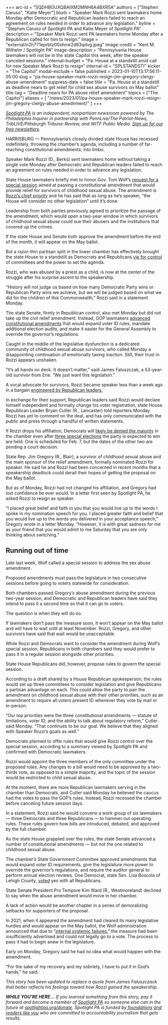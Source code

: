 +++
arc-id = "SQDHBOUXQBAIXM2MNH6A4BXR5A"
authors = ["Stephen Caruso", "Katie Meyer"]
blurb = "Speaker Mark Rozzi sent lawmakers home Monday after Democratic and Republican leaders failed to reach an agreement on rules needed in order to advance any legislation."
byline = "Stephen Caruso of Spotlight PA and Katie Meyer of Spotlight PA"
description = "Speaker Mark Rozzi sent PA lawmakers home Monday after a Republican called for him to resign."
image = "external/n2h771eprbtz00xhnw2d63qdvg.jpeg"
image-credit = "Kent M. Wilhelm / Spotlight PA"
image-description = "Pennsylvania House lawmakers will not be in the state Capitol this week, after the speaker canceled sessions."
internal-budget = "Pa. House at a standstill amid call for new Speaker Mark Rozzi to resign"
internal-id = "SPLSTANDSTI"
kicker = "The Capitol"
modal-exclude = false
published = 2023-01-10T13:17:56.11-05:00
slug = "pa-house-speaker-mark-rozzi-resign-jim-gregory-clergy-abuse-amendment"
suppress-date = false
title = "Pa. House at a standstill as deadline nears to get relief for child sex abuse survivors on May ballot"
title-tag = "Deadline nears for PA abuse relief amendment"
topics = ["The Capitol"]
aliases = [
"/news/2023/01/pa-house-speaker-mark-rozzi-resign-jim-gregory-clergy-abuse-amednment/"
]
+++

<a href="https://www.spotlightpa.org/"><i>Spotlight PA</i></a><i> is an independent, nonpartisan newsroom powered by The Philadelphia Inquirer in partnership with PennLive/The Patriot-News, TribLIVE/Pittsburgh Tribune-Review, and WITF Public Media. </i><a href="https://www.spotlightpa.org/newsletters"><i>Sign up for our free newsletters</i></a><i>.</i>

HARRISBURG — Pennsylvania’s closely divided state House has recessed indefinitely, throwing the chamber’s agenda, including a number of far-reaching constitutional amendments, into limbo.

Speaker Mark Rozzi (D., Berks) sent lawmakers home without taking a single vote Monday after Democratic and Republican leaders failed to reach an agreement on rules needed in order to advance any legislation.

State House lawmakers briefly met to honor Gov. Tom Wolf’s <a href="https://www.spotlightpa.org/news/2023/01/pa-legislature-tom-wolf-mark-rozzi-clergy-abuse-special-session/">request for a special session</a> aimed at passing a constitutional amendment that would provide relief for survivors of childhood sexual abuse. The amendment is <a href="https://www.spotlightpa.org/news/2023/01/pa-legislature-house-speaker-mark-rozzi-clergy-abuse-profile/">Rozzi’s chief priority</a> and he has said that as long as he’s speaker, “the House will consider no other legislation” until it’s done.

<script src="https://www.spotlightpa.org/embed.js" async></script><div data-spl-embed-version="1" data-spl-src="https://www.spotlightpa.org/embeds/newsletter/"></div>


Leadership from both parties previously agreed to prioritize the passage of the amendment, which would open a two-year window in which survivors of childhood sexual abuse could sue their abusers and the institutions that covered up the crimes.

If the state House and Senate both approve the amendment before the end of the month, it will appear on the May ballot.

But a razor-thin partisan split in the lower chamber has effectively brought the state House to a standstill as Democrats and Republicans <a href="https://www.spotlightpa.org/news/2023/01/pa-house-speaker-mark-rozzi-rule-changes/">vie for control</a> of committees and the power to set the agenda.

Rozzi, who was abused by a priest as a child, is now at the center of the struggle after his surprise ascent to the speakership.

“History will not judge us based on how many Democratic Party wins or Republican Party wins we achieve, but we will be judged based on what we did for the children of this Commonwealth,” Rozzi said in a statement Monday.

The state Senate, firmly in Republican control, also met Monday but did not take up the civil relief amendment. Instead, GOP lawmakers <a href="https://www.spotlightpa.org/news/2022/12/republicans-pa-house-control-constitional-amendments-abortion/">advanced constitutional amendments</a> that would expand voter ID rules, mandate additional election audits, and make it easier for the General Assembly to override the governor’s regulations.

Caught in the middle of the legislative dysfunction is a dedicated community of childhood sexual abuse survivors, who called Monday a disappointing continuation of emotionally taxing inaction. Still, their trust in Rozzi appears unshaken.

”It’s all hands on deck. It doesn’t matter,” said James Faluszczak, a 53-year-old survivor from Erie. “We just want this legislation.”

A vocal advocate for survivors, Rozzi became speaker less than a week ago in a bargain <a href="https://www.spotlightpa.org/news/2023/01/pa-house-speaker-mark-rozzi-behind-the-scenes/">engineered by Republican leaders. </a>

In exchange for their support, Republican leaders said Rozzi would declare himself independent and formally change his voter registration, state House Republican Leader Bryan Cutler (R., Lancaster) told reporters Monday. Rozzi has yet to comment on the deal, and has only communicated with the public and press through a handful of written statements.

If Rozzi drops his affiliation, Democrats will <a href="https://www.spotlightpa.org/news/2022/11/pa-election-2022-democrats-majority-summer-lee-austin-davis/" target="_blank">likely be denied the majority</a> in the chamber even after <a href="https://www.spotlightpa.org/news/2022/12/pa-2022-election-state-house-specials-joanna-mcclinton/">three special elections</a> the party is expected to win are held. One is scheduled for Feb. 7, but the dates of the other two are pending a court decision.

State Rep. Jim Gregory (R., Blair), a survivor of childhood sexual abuse and the main sponsor of the relief amendment, formally nominated Rozzi for speaker. He said he and Rozzi had been concerned in recent months that a speakership deadlock could derail their hopes of getting the proposal on the May ballot.

But as of Monday, Rozzi had not changed his affiliation, and Gregory had lost confidence he ever would. In a letter first seen by Spotlight PA, he asked Rozzi to resign as speaker.

“I placed great belief and faith in you that you would live up to the words I spoke in my nomination speech for you. I placed greater faith and belief that you would live up to the words you delivered in your acceptance speech,” Gregory wrote in a letter Monday. “However, it is with great sadness for me as your friend that you would admit to me Saturday that you are only thinking about switching.”

## Running out of time

Late last week, Wolf called a special session to address the sex abuse amendment.

Proposed amendments must pass the legislature in two consecutive sessions before going to voters statewide for consideration.

Both chambers passed Gregory’s abuse amendment during the previous two-year session, and Democratic and Republican leaders have said they intend to pass it a second time so that it can go to voters.

The question is when they will do so.

If lawmakers don’t pass the measure soon, it won’t appear on the May ballot and will have to wait until at least November. Rozzi, Gregory, and other survivors have said that wait would be unacceptable.

While Rozzi and Democrats want to consider the amendment during Wolf’s special session, Republicans in both chambers said they would prefer to pass it in a regular session alongside other priorities.

State House Republicans did, however, propose rules to govern the special session.

According to a draft shared by a House Republican spokesperson, the rules would set up three committees to consider legislation and give Republicans a partisan advantage on each. This could allow the party to pair the amendment on childhood sexual abuse with their other priorities, such as an amendment to require all voters present ID whenever they vote by mail or in-person.

“Our top priorities were the three constitutional amendments — statute of limitations, voter ID, and the ability to talk about regulatory reform,” Cutler said Monday. “That continues to be our goal. We believe that they aligned with Speaker Rozzi’s goals as well.”

Democrats planned to offer rules that would give Rozzi control over the special session, according to a summary viewed by Spotlight PA and confirmed with Democratic lawmakers.

Rozzi would appoint the three members of the only committee under the proposed rules. Any changes to a bill would need to be approved by a two-thirds vote, as opposed to a simple majority, and the topic of the session would be restricted to child sexual abuse.

At the moment, there are more Republican lawmakers serving in the chamber than Democrats, and Cutler said Monday he believed the caucus had the votes to pass the GOP’s rules. Instead, Rozzi recessed the chamber before canceling future session days.

In a statement, Rozzi said he would convene a work group of six lawmakers — three Democrats and three Republicans — to hammer out operating rules. These rules govern how bills are introduced, debated, and approved by the full chamber.

As the state House grappled over the rules, the state Senate advanced a number of constitutional amendments — but not the one related to childhood sexual abuse.

<script src="https://www.spotlightpa.org/embed.js" async></script><div data-spl-embed-version="1" data-spl-src="https://www.spotlightpa.org/embeds/donate/"></div>


The chamber’s State Government Committee approved amendments that would expand voter ID requirements, give the legislature more power to override the governor’s regulations, and require the auditor general to perform annual election reviews. One Democrat, state Sen. Lisa Boscola of Lehigh County, <a href="https://www.legis.state.pa.us/cfdocs/legis/RCC/PUBLIC/listVoteSummary.cfm?sYear=2023&sInd=0&chamber=S&cteeCde=41&theDate=01/09/2023&RollCallId=8" target="_blank">voted</a> yes with all Republicans.

State Senate President Pro Tempore Kim Ward (R., Westmoreland) declined to say when the abuse amendment would move in her chamber.

A lack of action would be another chapter in a series of demoralizing setbacks for supporters of the proposal.

In 2021, when it appeared the amendment had cleared its many legislative hurdles and would appear on the May ballot, the Wolf administration announced that due to “<a href="https://www.spotlightpa.org/news/2021/05/pa-child-sex-abuse-legal-window-wolf-admin-blunder-report-findings/">internal systemic failures</a>,” the measure had been insufficiently advertised and could not legally go to a vote. The process to pass it had to begin anew in the legislature.

Early on Monday, Gregory said he had no idea what would happen with the amendment.

“For the sake of my recovery and my sobriety, I have to put it in God’s hands,” he said.

<i>This story has been updated to replace a quote from James Faluszczack that better reflects his feelings toward how Rozzi gained the speakership.</i>

<i><b>WHILE YOU’RE HERE...</b></i><i> If you learned something from this story, pay it forward and become a member of </i><a href="https://www.spotlightpa.org/"><i>Spotlight PA</i></a><i> so someone else can in the future at </i><a href="http://spotlightpa.org/donate"><i>spotlightpa.org/donate</i></a><i>. Spotlight PA is funded by</i><a href="https://www.spotlightpa.org/support"><i> foundations</i></a><i> </i><a href="https://www.spotlightpa.org/support"><i>and readers like you</i></a><i> who are committed to accountability journalism that gets results.</i>
